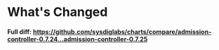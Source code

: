 # What's Changed


#### Full diff: https://github.com/sysdiglabs/charts/compare/admission-controller-0.7.24...admission-controller-0.7.25
